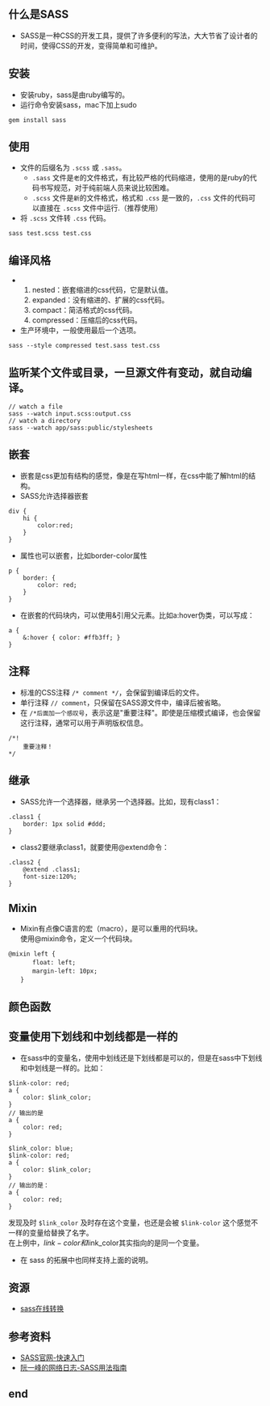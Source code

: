 ## 什么是SASS
- SASS是一种CSS的开发工具，提供了许多便利的写法，大大节省了设计者的时间，使得CSS的开发，变得简单和可维护。

## 安装
- 安装ruby，sass是由ruby编写的。
- 运行命令安装sass，mac下加上sudo

```
gem install sass
```

## 使用
- 文件的后缀名为 `.scss` 或 `.sass`。
  - `.sass` 文件是`老`的文件格式，有比较严格的代码缩进，使用的是ruby的代码书写规范，对于纯前端人员来说比较困难。
  - `.scss` 文件是`新`的文件格式，格式和 `.css` 是一致的，`.css` 文件的代码可以直接在 `.scss` 文件中运行.（推荐使用）
- 将 `.scss` 文件转 `.css` 代码。

```
sass test.scss test.css
```

## 编译风格
- 1. nested：嵌套缩进的css代码，它是默认值。
  2. expanded：没有缩进的、扩展的css代码。
  3. compact：简洁格式的css代码。
  4. compressed：压缩后的css代码。
- 生产环境中，一般使用最后一个选项。

```
sass --style compressed test.sass test.css
```

## 监听某个文件或目录，一旦源文件有变动，就自动编译。
```
// watch a file
sass --watch input.scss:output.css
// watch a directory
sass --watch app/sass:public/stylesheets
```

## 嵌套
- 嵌套是css更加有结构的感觉，像是在写html一样，在css中能了解html的结构。
- SASS允许选择器嵌套

```
div {
    hi {
        color:red;
    }
}
```
- 属性也可以嵌套，比如border-color属性

```
p {
    border: {
        color: red;
    }
}
```
- 在嵌套的代码块内，可以使用&引用父元素。比如a:hover伪类，可以写成：

```
a {
    &:hover { color: #ffb3ff; }
}
```

## 注释
- 标准的CSS注释 `/* comment */`，会保留到编译后的文件。
- 单行注释 `// comment`，只保留在SASS源文件中，编译后被省略。
- 在 `/*后面加一个感叹号`，表示这是"重要注释"。即使是压缩模式编译，也会保留这行注释，通常可以用于声明版权信息。

```
/*!
    重要注释！
*/
```

## 继承
- SASS允许一个选择器，继承另一个选择器。比如，现有class1：

```
.class1 {
    border: 1px solid #ddd;
}
```
- class2要继承class1，就要使用@extend命令：

```
.class2 {
    @extend .class1;
    font-size:120%;
}
```

## Mixin
- Mixin有点像C语言的宏（macro），是可以重用的代码块。  
使用@mixin命令，定义一个代码块。

```
@mixin left {
　　　　float: left;
　　　　margin-left: 10px;
　　}
```

## 颜色函数


## 变量使用下划线和中划线都是一样的
- 在sass中的变量名，使用中划线还是下划线都是可以的，但是在sass中下划线和中划线是一样的。比如：

```
$link-color: red;
a {
    color: $link_color;
}
// 输出的是
a {
    color: red;
}

$link_color: blue;
$link-color: red;
a {
    color: $link_color;
}
// 输出的是：
a {
    color: red;
}
```
发现及时 `$link_color` 及时存在这个变量，也还是会被 `$link-color` 这个感觉不一样的变量给替换了名字。  
在上例中，$link-color和$link_color其实指向的是同一个变量。
- 在 sass 的拓展中也同样支持上面的说明。


## 资源
- [sass在线转换](https://www.sassmeister.com/)

## 参考资料
- [SASS官网-快速入门](https://www.sass.hk/guide/)
- [阮一峰的网络日志-SASS用法指南](http://www.ruanyifeng.com/blog/2012/06/sass.html)

## end
